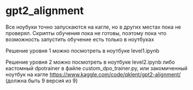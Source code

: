 # gpt2_alignment
Все ноубуки точно запускаются на кагле, но в других местах пока не проверял. Скрипты обучения пока не готовы, поэтому пока что возможность запустить обучение есть только в ноутбуках

Решение уровня 1 можно посмотреть в ноутбуке level1.ipynb

Решение уровня 2 можно посмотреть в ноутбуке level2.ipynb либо кастомный dpotrainer в файле custom_dpo_trainer.py, или закомиченный ноутбук на кагле https://www.kaggle.com/code/qklent/gpt2-alignment/ (должна быть 9 версия из 9)



